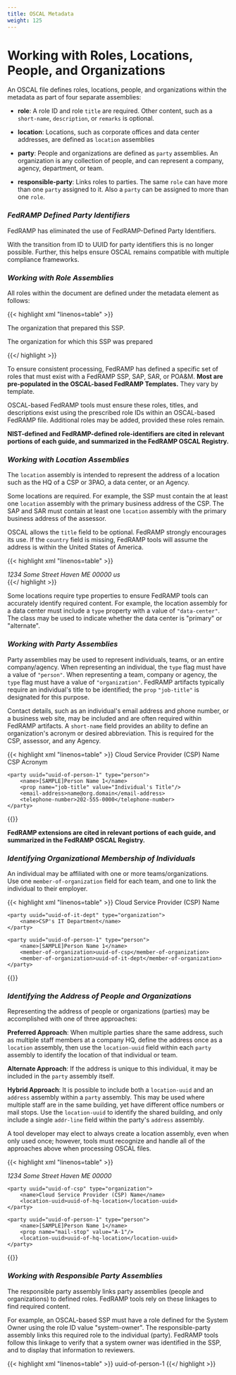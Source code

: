```yaml
---
title: OSCAL Metadata
weight: 125
---
```

# Working with Roles, Locations, People, and Organizations

An OSCAL file defines roles, locations, people, and organizations within the
metadata as part of four separate assemblies:

-   **role**: A role ID and role `title` are required. Other content, such
    as a `short-name`, `description`, or `remarks` is optional.

-   **location**: Locations, such as corporate offices and data center
    addresses, are defined as `location` assemblies

-   **party**: People and organizations are defined as `party` assemblies.
    An organization is any collection of people, and can represent a
    company, agency, department, or team.

-   **responsible-party**: Links roles to parties. The same `role` can
    have more than one `party` assigned to it. Also a `party` can be
    assigned to more than one `role`.

### *FedRAMP Defined Party Identifiers*

FedRAMP has eliminated the use of FedRAMP-Defined Party Identifiers.

With the transition from ID to UUID for party identifiers this is no
longer possible. Further, this helps ensure OSCAL remains compatible
with multiple compliance frameworks.

### *Working with Role Assemblies*

All roles within the document are defined under the metadata element as
follows:

{{< highlight xml "linenos=table" >}}
<metadata>
    <!-- cut -->
    <role id="prepared-by">
        <title>Prepared By</title>
        <description>
          <p>The organization that prepared this SSP.</p>
        </description>
    </role>
    <role id="prepared-for">
        <title>Prepared For</title>
        <description>
          <p>The organization for which this SSP was prepared</p>
        </description>
    </role>
    <!-- cut -->
</metadata>
{{</ highlight >}}

To ensure consistent processing, FedRAMP has defined a specific set of
roles that must exist with a FedRAMP SSP, SAP, SAR, or POA&M. **Most are
pre-populated in the OSCAL-based FedRAMP Templates.** They vary by
template.

OSCAL-based FedRAMP tools must ensure these roles, titles, and
descriptions exist using the prescribed role IDs within an OSCAL-based
FedRAMP file. Additional roles may be added, provided these roles
remain.

**NIST-defined and FedRAMP-defined role-identifiers are cited in
relevant portions of each guide, and summarized in the FedRAMP OSCAL
Registry.**

### *Working with Location Assemblies*

The `location` assembly is intended to represent the address of a location
such as the HQ of a CSP or 3PAO, a data center, or an Agency.

Some locations are required. For example, the SSP must contain the at
least one `location` assembly with the primary business address of the
CSP. The SAP and SAR must contain at least one `location` assembly with
the primary business address of the assessor.

OSCAL allows the `title` field to be optional. FedRAMP strongly encourages
its use. If the `country` field is missing, FedRAMP tools will assume the
address is within the United States of America.

{{< highlight xml "linenos=table" >}}
<metadata>
    <!-- role -->
    <location uuid="uuid-of-hq-location">
        <title>CSP HQ</title>
        <address type="work">
            <addr-line>1234 Some Street</addr-line>
            <city>Haven</city>
            <state>ME</state>
            <postal-code>00000</postal-code>
            <country>us</country>
        </address>
        <prop name="type" class="primary" value="data-center"/>
    </location>
    <!-- party -->
</metadata>
{{</ highlight >}}

Some locations require type properties to ensure FedRAMP tools can
accurately identify required content. For example, the location assembly
for a data center must include a `type` property with a value of
`"data-center"`. The class may be used to indicate whether the data
center is \"primary\" or \"alternate\".

### *Working with Party Assemblies*

Party assemblies may be used to represent individuals, teams, or an
entire company/agency. When representing an individual, the `type` flag
must have a value of `"person"`. When representing a team, company or
agency, the `type` flag must have a value of `"organization"`. FedRAMP
artifacts typically require an individual\'s title to be identified; the
`prop` `"job-title"` is designated for this purpose.

Contact details, such as an individual\'s email address and phone
number, or a business web site, may be included and are often required
within FedRAMP artifacts. A `short-name` field provides an ability to
define an organization\'s acronym or desired abbreviation. This is
required for the CSP, assessor, and any Agency.

{{< highlight xml "linenos=table" >}}
<metadata>
    <!-- role -->
    <party uuid="uuid-of-csp" type="organization">
        <name>Cloud Service Provider (CSP) Name</name>
        <short-name>CSP Acronym</short-name>
        <link href="https://www.csp.com" />
    </party>
    
    <party uuid="uuid-of-person-1" type="person">
        <name>[SAMPLE]Person Name 1</name>
        <prop name="job-title" value="Individual's Title"/>
        <email-address>name@org.domain</email-address>
        <telephone-number>202-555-0000</telephone-number>
    </party>
</metadata>
{{</ highlight >}}

**FedRAMP extensions are cited in relevant portions of each guide, and summarized in the FedRAMP OSCAL Registry.**

### *Identifying Organizational Membership of Individuals*

An individual may be affiliated with one or more teams/organizations.\
Use one `member-of-organization` field for each team, and one to link the
individual to their employer.

{{< highlight xml "linenos=table" >}}
<metadata>
    <!-- role -->
    <party uuid="uuid-of-csp" type="organization">
        <name>Cloud Service Provider (CSP) Name</name>
    </party>
    
    <party uuid="uuid-of-it-dept" type="organization">
        <name>CSP's IT Department</name>
    </party>
    
    <party uuid="uuid-of-person-1" type="person">
        <name>[SAMPLE]Person Name 1</name>
        <member-of-organization>uuid-of-csp</member-of-organization>
        <member-of-organization>uuid-of-it-dept</member-of-organization>
    </party>
</metadata>
{{</ highlight >}}

### *Identifying the Address of People and Organizations*

Representing the address of people or organizations (parties) may be
accomplished with one of three approaches:

**Preferred Approach**: When multiple parties share the same address,
such as multiple staff members at a company HQ, define the address once
as a `location` assembly, then use the `location-uuid` field within each
`party` assembly to identify the location of that individual or team.

**Alternate Approach**: If the address is unique to this individual, it
may be included in the `party` assembly itself.

**Hybrid Approach**: It is possible to include both a `location-uuid` and
an `address` assembly within a `party` assembly. This may be used where
multiple staff are in the same building, yet have different office
numbers or mail stops. Use the `location-uuid` to identify the shared
building, and only include a single `addr-line` field within the party\'s
`address` assembly.

A tool developer may elect to always create a location assembly, even
when only used once; however, tools must recognize and handle all of the
approaches above when processing OSCAL files.

{{< highlight xml "linenos=table" >}}
<metadata>
    <!-- cut -->
    <location uuid="uuid-of-hq-location">
        <title>CSP HQ</title>
        <address type="work">
            <addr-line>1234 Some Street</addr-line>
            <city>Haven</city>
            <state>ME</state>
            <postal-code>00000</postal-code>
        </address>
    </location>
    
    <party uuid="uuid-of-csp" type="organization">
        <name>Cloud Service Provider (CSP) Name</name>
        <location-uuid>uuid-of-hq-location</location-uuid>
    </party>
    
    <party uuid="uuid-of-person-1" type="person">
        <name>[SAMPLE]Person Name 1</name>
        <prop name="mail-stop" value="A-1"/>
        <location-uuid>uuid-of-hq-location</location-uuid>
    </party>
</metadata>
{{</ highlight >}}

### *Working with Responsible Party Assemblies*

The responsible party assembly links party assemblies (people and
organizations) to defined roles. FedRAMP tools rely on these linkages to
find required content.

For example, an OSCAL-based SSP must have a role defined for the System
Owner using the role ID value \"system-owner\". The responsible-party
assembly links this required role to the individual (party). FedRAMP
tools follow this linkage to verify that a system owner was identified
in the SSP, and to display that information to reviewers.

{{< highlight xml "linenos=table" >}}
<metadata>
    <!-- party -->
    <responsible-party role-id="system-owner">
        <party-uuid>uuid-of-person-1</party-uuid>
    </responsible-party>
</metadata>
{{</ highlight >}}
